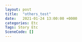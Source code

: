 ```yaml
---
layout: post
title:  "others_test"
date:   2021-01-24 13:00:00 +0000
categories: Etc
Tags: Story Etc
SceneCode: []
---
```

